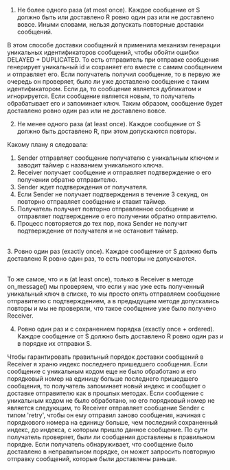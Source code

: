
1. Не более одного раза (at most once). Каждое сообщение от S должно быть или доставлено R ровно один раз или не доставлено вовсе.
Иными словами, нельзя допускать повторные доставки сообщений.

В этом способе доставки сообщений я применила механизм генерации уникальных идентификаторов сообщений, 
чтобы обойти ошибки DELAYED + DUPLICATED. То есть отправитель при отправке сообщения генерирует уникальный 
id и сохраняет его вместе с самим сообщением и отправляет его. Если получатель получил сообщение, то в 
первую же очередь он проверяет, было ли уже доставлено сообщение с таким идентификатором. 
Если да, то сообщение является дубликатом и игнорируется. Если сообщение является новым, 
то получатель обрабатывает его и запоминает ключ. Таким образом, сообщение будет доставлено ровно один раз или не доставлено вовсе. 

2. Не менее одного раза (at least once). Каждое сообщение от S должно быть доставлено R, при этом допускаются повторы.

Какому плану я следовала:

1. Sender отправляет сообщение получателю c уникальным ключом и заводит таймер с названием уникального ключа.
2. Receiver получает сообщение и отправляет подтверждение о его получении обратно отправителю.
3. Sender ждет подтверждения от получателя.
4. Если Sender не получает подтверждения в течение 3 секунд, он повторно отправляет сообщение и ставит таймер.
5. Получатель получает повторно отправленное сообщение и отправляет подтверждение о его получении обратно отправителю.
6. Процесс повторяется до тех пор, пока Sender не получит подтверждение от получателя и не остановит таймер.
<br/>
3. Ровно один раз (exactly once). Каждое сообщение от S должно быть доставлено R ровно один раз, то есть повторы не допускаются.

<br/>То же самое, что и в (at least once), только в Receiver в методе on_message() мы проверяем, 
что если у нас уже есть полученный уникальный ключ в списке, то мы просто опять отправляем сообщение отправителю с подтверждением, 
а в предыдущем методе допускались повторы и мы не проверяли, что такое сообщение уже было получено Receiver.

4. Ровно один раз и с сохранением порядка (exactly once + ordered). Каждое сообщение от S должно быть доставлено
R ровно один раз и в порядке их отправки S.

Чтобы гарантировать правильный порядок доставки сообщений в Receiver я храню индекс последнего пришедшего сообщения. Если сообщение
с уникальным кодом еще не было обработано и его порядковый номер на единицу больше последнего пришедшего сообщения, то получатель запоминает
новый индекс и сообщает о доставке отправителю как в прошлых методах. Если сообщение с уникальным кодом не было обработано, но его порядковый номер 
не является следующим, то Receiver отправляет сообщение Sender с типом 'retry', чтобы он ему отправил заново сообщения, начиная с порядкового номера
на единицу больше, чем последний сохраненный индекс, до индекса, с которым пришло данное сообщение. По сути получатель проверяет, были ли сообщения 
доставлены в правильном порядке. Если получатель обнаруживает, что сообщение было доставлено в неправильном порядке, он может запросить
повторную отправку сообщений, которые были доставлены раньше.
